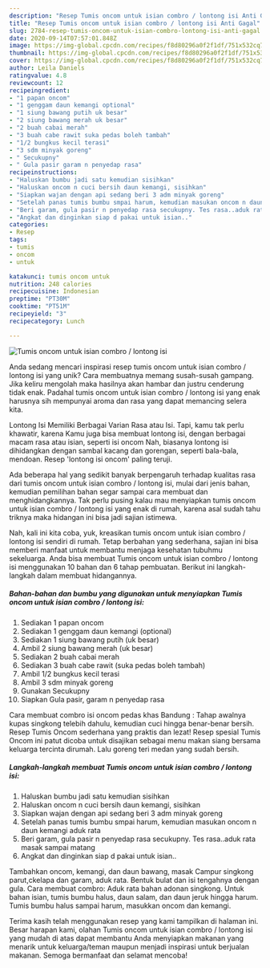 ```yaml
---
description: "Resep Tumis oncom untuk isian combro / lontong isi Anti Gagal"
title: "Resep Tumis oncom untuk isian combro / lontong isi Anti Gagal"
slug: 2784-resep-tumis-oncom-untuk-isian-combro-lontong-isi-anti-gagal
date: 2020-09-14T07:57:01.848Z
image: https://img-global.cpcdn.com/recipes/f8d80296a0f2f1df/751x532cq70/tumis-oncom-untuk-isian-combro-lontong-isi-foto-resep-utama.jpg
thumbnail: https://img-global.cpcdn.com/recipes/f8d80296a0f2f1df/751x532cq70/tumis-oncom-untuk-isian-combro-lontong-isi-foto-resep-utama.jpg
cover: https://img-global.cpcdn.com/recipes/f8d80296a0f2f1df/751x532cq70/tumis-oncom-untuk-isian-combro-lontong-isi-foto-resep-utama.jpg
author: Leila Daniels
ratingvalue: 4.8
reviewcount: 12
recipeingredient:
- "1 papan oncom"
- "1 genggam daun kemangi optional"
- "1 siung bawang putih uk besar"
- "2 siung bawang merah uk besar"
- "2 buah cabai merah"
- "3 buah cabe rawit suka pedas boleh tambah"
- "1/2 bungkus kecil terasi"
- "3 sdm minyak goreng"
- " Secukupny"
- " Gula pasir garam n penyedap rasa"
recipeinstructions:
- "Haluskan bumbu jadi satu kemudian sisihkan"
- "Haluskan oncom n cuci bersih daun kemangi, sisihkan"
- "Siapkan wajan dengan api sedang beri 3 adm minyak goreng"
- "Setelah panas tumis bumbu smpai harum, kemudian masukan oncom n daun kemangi aduk rata"
- "Beri garam, gula pasir n penyedap rasa secukupny. Tes rasa..aduk rata masak sampai matang"
- "Angkat dan dinginkan siap d pakai untuk isian.."
categories:
- Resep
tags:
- tumis
- oncom
- untuk

katakunci: tumis oncom untuk 
nutrition: 248 calories
recipecuisine: Indonesian
preptime: "PT30M"
cooktime: "PT51M"
recipeyield: "3"
recipecategory: Lunch

---
```



![Tumis oncom untuk isian combro / lontong isi](https://img-global.cpcdn.com/recipes/f8d80296a0f2f1df/751x532cq70/tumis-oncom-untuk-isian-combro-lontong-isi-foto-resep-utama.jpg)

Anda sedang mencari inspirasi resep tumis oncom untuk isian combro / lontong isi yang unik? Cara membuatnya memang susah-susah gampang. Jika keliru mengolah maka hasilnya akan hambar dan justru cenderung tidak enak. Padahal tumis oncom untuk isian combro / lontong isi yang enak harusnya sih mempunyai aroma dan rasa yang dapat memancing selera kita.

Lontong Isi Memiliki Berbagai Varian Rasa atau Isi. Tapi, kamu tak perlu khawatir, karena Kamu juga bisa membuat lontong isi, dengan berbagai macam rasa atau isian, seperti isi oncom Nah, biasanya lontong isi dihidangkan dengan sambal kacang dan gorengan, seperti bala-bala, mendoan. Resep &#39;lontong isi oncom&#39; paling teruji.

Ada beberapa hal yang sedikit banyak berpengaruh terhadap kualitas rasa dari tumis oncom untuk isian combro / lontong isi, mulai dari jenis bahan, kemudian pemilihan bahan segar sampai cara membuat dan menghidangkannya. Tak perlu pusing kalau mau menyiapkan tumis oncom untuk isian combro / lontong isi yang enak di rumah, karena asal sudah tahu triknya maka hidangan ini bisa jadi sajian istimewa.


Nah, kali ini kita coba, yuk, kreasikan tumis oncom untuk isian combro / lontong isi sendiri di rumah. Tetap berbahan yang sederhana, sajian ini bisa memberi manfaat untuk membantu menjaga kesehatan tubuhmu sekeluarga. Anda bisa membuat Tumis oncom untuk isian combro / lontong isi menggunakan 10 bahan dan 6 tahap pembuatan. Berikut ini langkah-langkah dalam membuat hidangannya.

<!--inarticleads1-->

##### Bahan-bahan dan bumbu yang digunakan untuk menyiapkan Tumis oncom untuk isian combro / lontong isi:

1. Sediakan 1 papan oncom
1. Sediakan 1 genggam daun kemangi (optional)
1. Sediakan 1 siung bawang putih (uk besar)
1. Ambil 2 siung bawang merah (uk besar)
1. Sediakan 2 buah cabai merah
1. Sediakan 3 buah cabe rawit (suka pedas boleh tambah)
1. Ambil 1/2 bungkus kecil terasi
1. Ambil 3 sdm minyak goreng
1. Gunakan  Secukupny
1. Siapkan  Gula pasir, garam n penyedap rasa


Cara membuat combro isi oncom pedas khas Bandung : Tahap awalnya kupas singkong telebih dahulu, kemudian cuci hingga benar-benar bersih. Resep Tumis Oncom sederhana yang praktis dan lezat! Resep spesial Tumis Oncom ini patut dicoba untuk disajikan sebagai menu makan siang bersama keluarga tercinta dirumah. Lalu goreng teri medan yang sudah bersih. 

<!--inarticleads2-->

##### Langkah-langkah membuat Tumis oncom untuk isian combro / lontong isi:

1. Haluskan bumbu jadi satu kemudian sisihkan
1. Haluskan oncom n cuci bersih daun kemangi, sisihkan
1. Siapkan wajan dengan api sedang beri 3 adm minyak goreng
1. Setelah panas tumis bumbu smpai harum, kemudian masukan oncom n daun kemangi aduk rata
1. Beri garam, gula pasir n penyedap rasa secukupny. Tes rasa..aduk rata masak sampai matang
1. Angkat dan dinginkan siap d pakai untuk isian..


Tambahkan oncom, kemangi, dan daun bawang, masak Campur singkong parut,ckelapa dan garam, aduk rata. Bentuk bulat dan isi tengahnya dengan gula. Cara membuat combro: Aduk rata bahan adonan singkong. Untuk bahan isian, tumis bumbu halus, daun salam, dan daun jeruk hingga harum. Tumis bumbu halus sampai harum, masukkan oncom dan kemangi. 

Terima kasih telah menggunakan resep yang kami tampilkan di halaman ini. Besar harapan kami, olahan Tumis oncom untuk isian combro / lontong isi yang mudah di atas dapat membantu Anda menyiapkan makanan yang menarik untuk keluarga/teman maupun menjadi inspirasi untuk berjualan makanan. Semoga bermanfaat dan selamat mencoba!
